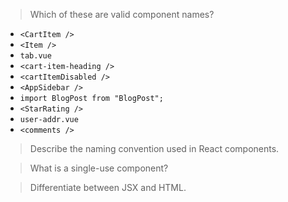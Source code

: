> Which of these are valid component names?

* `<CartItem />`
* `<Item />`
* `tab.vue`
* `<cart-item-heading />`
* `<cartItemDisabled />`
* `<AppSidebar />`
* `import BlogPost from "BlogPost";`
* `<StarRating />`
* `user-addr.vue`
* `<comments />`

> Describe the naming convention used in React components.

> What is a single-use component?

> Differentiate between JSX and HTML.

